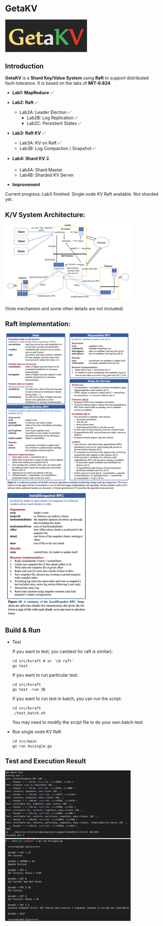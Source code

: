 # GetaKV

<img src="assets/image-20230430155718769.png" alt="image-20230430155718769" style="zoom:30%;" />

## Introduction

**GetaKV** is a **Shard Key/Value System** using **Raft** to support distributed fault-tolerance.
It is based on the labs of **MIT-6.824**.

- **Lab1: MapReduce** ✅

- **Lab2: Raft** ✅
  - Lab2A: Leader Election ✅
    - Lab2B: Log Replication ✅
    - Lab2C: Persistent States ✅
    
- **Lab3: Raft KV** ✅
  
    - Lab3A: KV on Raft ✅
    - Lab3B: Log Compaction / Snapshot ✅
    
- **Lab4: Shard KV** ⏳
  
    - Lab4A: Shard Master
    - Lab4B: Sharded KV Server
    
- **Improvement**

Current progress: Lab3 finished. Single node KV Raft available. Not sharded yet.



## K/V System Architecture:

<img src="assets/image-20230421202347806.png" alt="image-20230421202347806" style="zoom:40%;" />

(Vote mechanism and some other details are not included)



## Raft Implementation:

<img src="assets/image-20230413133324787.png" alt="image-20230413133324787" style="zoom:50%;" />

<img src="assets/image-20230413133359027.png" alt="image-20230413133359027" style="zoom:40%;" />



## Build & Run

- Test

    If you want to test, you can(test for raft is similar):

    ```shell
    cd src/kvraft # or `cd raft`
    go test
    ```

    If you want to run particular test:

    ```shell
    cd src/kvraft
    go test -run 3B
    ```

    If you want to run test in batch, you can run the script:

    ```shell
    cd src/kvraft
    ./test_batch.sh
    ```

    You may need to modify the srcipt file to do your own batch-test.

    

- Run single node KV Raft

    ```shell
    cd src/main
    go run kvsingle.go
    ```

    

## Test and Execution Result

<img src="assets/image-20230421203111961.png" alt="image-20230421203111961" style="zoom:40%;" />

<img src="assets/image-20230421203502670.png" alt="image-20230421203502670" style="zoom:40%;" />





















